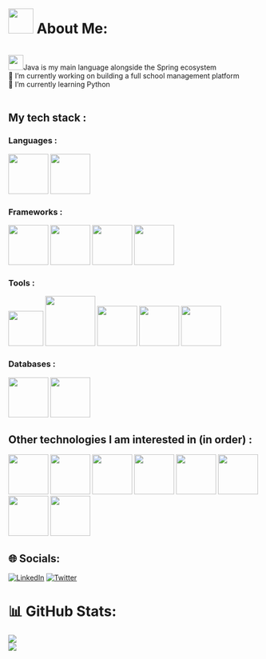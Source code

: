 # <img src="https://cdn.jsdelivr.net/gh/devicons/devicon@latest/icons/linux/linux-original.svg" height=50 /> About Me:
<br><img src="https://cdn.jsdelivr.net/gh/devicons/devicon@latest/icons/java/java-original.svg" height=30/>Java is my main language alongside the Spring ecosystem
<br>🔭 I’m currently working on building a full school management platform
<br>🌱 I’m currently learning Python
<br><br>
## My tech stack :
                    
### Languages :

<img src="https://cdn.jsdelivr.net/gh/devicons/devicon@latest/icons/java/java-original.svg" height=80 /> <img src="https://cdn.jsdelivr.net/gh/devicons/devicon@latest/icons/python/python-original.svg" height=80 />

### Frameworks :

<img src="https://cdn.jsdelivr.net/gh/devicons/devicon@latest/icons/spring/spring-original.svg" height=80 /> <img src="https://cdn.jsdelivr.net/gh/devicons/devicon@latest/icons/vuejs/vuejs-original.svg" height=80 /> <img src="https://cdn.jsdelivr.net/gh/devicons/devicon@latest/icons/fastapi/fastapi-original.svg" height=80 /> <img src="https://cdn.jsdelivr.net/gh/devicons/devicon@latest/icons/svelte/svelte-original.svg" height=80 />

### Tools :

<img src="https://cdn.jsdelivr.net/gh/devicons/devicon@latest/icons/vscode/vscode-original.svg" height=70 /> <img src="https://cdn.jsdelivr.net/gh/devicons/devicon@latest/icons/docker/docker-original.svg" height=100 /> <img src="https://cdn.jsdelivr.net/gh/devicons/devicon@latest/icons/postman/postman-original.svg" height=80 /> <img src="https://cdn.jsdelivr.net/gh/devicons/devicon@latest/icons/git/git-original.svg" height=80/> <img src="https://cdn.jsdelivr.net/gh/devicons/devicon@latest/icons/graphql/graphql-plain.svg" height=80/>
          
### Databases :

<img src="https://cdn.jsdelivr.net/gh/devicons/devicon@latest/icons/postgresql/postgresql-original.svg" height=80 /> <img src="https://cdn.jsdelivr.net/gh/devicons/devicon@latest/icons/mongodb/mongodb-original-wordmark.svg" height=80 /> 

## Other technologies I am interested in (in order) :

<img src="https://cdn.jsdelivr.net/gh/devicons/devicon@latest/icons/redis/redis-original.svg" height=80/> <img src="https://cdn.jsdelivr.net/gh/devicons/devicon@latest/icons/pytorch/pytorch-original.svg" height=80/> <img src="https://cdn.jsdelivr.net/gh/devicons/devicon@latest/icons/bun/bun-original.svg" height=80/> <img src="https://cdn.jsdelivr.net/gh/devicons/devicon@latest/icons/amazonwebservices/amazonwebservices-original-wordmark.svg" height=80 /> <img src="https://cdn.jsdelivr.net/gh/devicons/devicon@latest/icons/kubernetes/kubernetes-original.svg" height=80 /> <img src="https://cdn.jsdelivr.net/gh/devicons/devicon@latest/icons/apachekafka/apachekafka-original-wordmark.svg" height=80 /> <img src="https://cdn.jsdelivr.net/gh/devicons/devicon@latest/icons/flutter/flutter-original.svg" height=80 /> <img 
src="https://cdn.jsdelivr.net/gh/devicons/devicon@latest/icons/rust/rust-original.svg" height=80 />

## 🌐 Socials:
[![LinkedIn](https://img.shields.io/badge/LinkedIn-%230077B5.svg?logo=linkedin&logoColor=white)](https://linkedin.com/in/dantelopezlugo) [![Twitter](https://img.shields.io/badge/Twitter-%231DA1F2.svg?logo=Twitter&logoColor=white)](https://twitter.com/DanteDeLordran) 

# 📊 GitHub Stats:
![](https://github-readme-streak-stats.herokuapp.com/?user=DanteDeLordran&theme=tokyonight&hide_border=false)<br/>
![](https://github-readme-stats.vercel.app/api/top-langs/?username=DanteDeLordran&theme=tokyonight&hide_border=false&include_all_commits=false&count_private=false&layout=donut-vertical)
